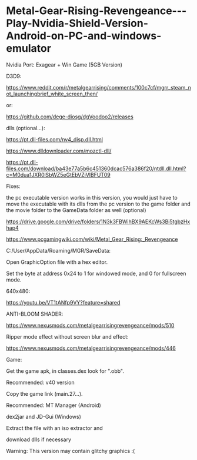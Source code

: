 # Metal-Gear-Rising-Revengeance---Play-Nvidia-Shield-Version-Android-on-PC-and-windows-emulator

Nvidia Port: Exagear + Win Game (5GB Version)


D3D9:

https://www.reddit.com/r/metalgearrising/comments/100c7cf/mgrr_steam_not_launchingbrief_white_screen_then/

or:

https://github.com/dege-diosg/dgVoodoo2/releases

dlls (optional...):

https://pt.dll-files.com/nv4_disp.dll.html

https://www.dlldownloader.com/mozctl-dll/

https://pt.dll-files.com/download/ba43e77a5b6c451360dcac576a386f20/ntdll.dll.html?c=M0dua1JXR0lSbWZ5eGtEbVZiVlBFUT09

Fixes:

the pc executable version works in this version, you would just have to move the executable with its dlls from the pc version to the game folder and the movie folder to the GameData folder as well (optional)

https://drive.google.com/drive/folders/1N3k3FBWihBX9AEKcWs3Bi5tgbzHxhap4

https://www.pcgamingwiki.com/wiki/Metal_Gear_Rising:_Revengeance

C:/User/AppData/Roaming/MGR/SaveData:

Open GraphicOption file with a hex editor.

Set the byte at address 0x24 to 1 for windowed mode, and 0 for fullscreen mode.

640x480:

https://youtu.be/VT1tANfp9VY?feature=shared

ANTI-BLOOM SHADER:

https://www.nexusmods.com/metalgearrisingrevengeance/mods/510

Ripper mode effect without screen blur and effect:

https://www.nexusmods.com/metalgearrisingrevengeance/mods/446

Game:

Get the game apk, in classes.dex look for ".obb".

Recommended: v40 version

Copy the game link (main.27...).

Recommended:  MT Manager (Android)

dex2jar and JD-Gui (Windows)

Extract the file with an iso extractor and

download dlls if necessary

Warning: This version may contain glitchy graphics :(
